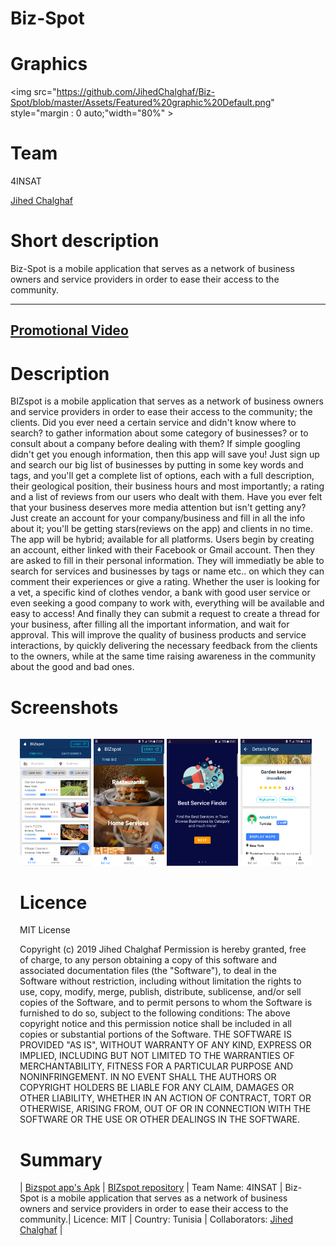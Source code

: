 # Biz-Spot

# Graphics
<img src="https://github.com/JihedChalghaf/Biz-Spot/blob/master/Assets/Featured%20graphic%20Default.png" style="margin : 0 auto;"width="80%"   >

# Team
4INSAT

[Jihed Chalghaf](https://github.com/jihedchalghaf)


# Short description
Biz-Spot is a mobile application that serves as a network of business owners and service providers in order to ease their access to the community.


-----------------------
[Promotional Video](https://www.youtube.com/watch?v=tj7BAOdBkIA)
-----------------------


# Description
BIZspot is a mobile application that serves as a network of business owners and service providers in order to ease their access to the community; the clients.
Did you ever need a certain service and didn't know where to search? to gather information about some category of businesses? or to consult about a company before dealing with them?
If simple googling didn't get you enough information, then this app will save you!
Just sign up and search our big list of businesses by putting in some key words and tags, and you'll get a complete list of options, each with a full description, their geological position, their business hours and most importantly; a rating and a list of reviews from our users who dealt with them.
Have you ever felt that your business deserves more media attention but isn't getting any?
Just create an account for your company/business and fill in all the info about it; you'll be getting stars(reviews on the app) and clients in no time.
The app will be hybrid; available for all platforms.
Users begin by creating an account, either linked with their Facebook or Gmail account.
Then they are asked to fill in their personal information.
They will immediatly be able to search for services and businesses by tags or name etc.. on which they can comment their experiences or give a rating. Whether the user is looking for a vet, a specific kind of clothes vendor, a bank with good user service or even seeking a good company to work with, everything will be available and easy to access!
And finally they can submit a request to create a thread for your business, after filling all the important information, and wait for approval.
This will improve the quality of business products and service interactions, by quickly delivering the necessary feedback from the clients to the owners, while at the same time raising awareness in the community about the good and bad ones.


# Screenshots
<div style="display : inline-block;margin : 3% 3% 3% 3%">
<img src="https://github.com/JihedChalghaf/Biz-Spot/blob/master/Screenshots/home.png"  width="24%"   >
<img src="https://github.com/JihedChalghaf/Biz-Spot/blob/master/Screenshots/categories.png"  width="24%"   >
<img src="https://github.com/JihedChalghaf/Biz-Spot/blob/master/Screenshots/intro.png" width="24%"   >
<img src="https://github.com/JihedChalghaf/Biz-Spot/blob/master/Screenshots/details.png" width="24%"   >
<div>

  
# Licence
MIT License

Copyright (c) 2019 Jihed Chalghaf
Permission is hereby granted, free of charge, to any person obtaining a copy of this software and associated documentation files (the "Software"), to deal in the Software without restriction, including without limitation the rights to use, copy, modify, merge, publish, distribute, sublicense, and/or sell copies of the Software, and to permit persons to whom the Software is furnished to do so, subject to the following conditions:
The above copyright notice and this permission notice shall be included in all copies or substantial portions of the Software.
THE SOFTWARE IS PROVIDED "AS IS", WITHOUT WARRANTY OF ANY KIND, EXPRESS OR IMPLIED, INCLUDING BUT NOT LIMITED TO THE WARRANTIES OF MERCHANTABILITY, FITNESS FOR A PARTICULAR PURPOSE AND NONINFRINGEMENT. IN NO EVENT SHALL THE AUTHORS OR COPYRIGHT HOLDERS BE LIABLE FOR ANY CLAIM, DAMAGES OR OTHER LIABILITY, WHETHER IN AN ACTION OF CONTRACT, TORT OR OTHERWISE, ARISING FROM, OUT OF OR IN CONNECTION WITH THE SOFTWARE OR THE USE OR OTHER DEALINGS IN THE SOFTWARE.


# Summary

| [Bizspot app's Apk](https://github.com/JihedChalghaf/Biz-Spot/blob/master/Apk/BizspotApp.apk) | [BIZspot repository](https://github.com/JihedChalghaf/Biz-Spot) | Team Name: 4INSAT | Biz-Spot is a mobile application that serves as a network of business owners and service providers in order to ease their access to the community.| Licence: MIT | Country: Tunisia | Collaborators: [Jihed Chalghaf](https://github.com/jihedchalghaf) |
